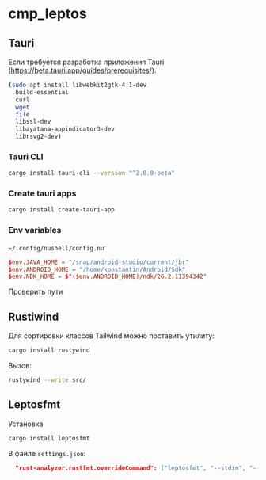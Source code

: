 # cmp_leptos


## Tauri

Если требуется разработка приложения Tauri (https://beta.tauri.app/guides/prerequisites/).

```bash
(sudo apt install libwebkit2gtk-4.1-dev
  build-essential
  curl
  wget
  file
  libssl-dev
  libayatana-appindicator3-dev
  librsvg2-dev)
```

### Tauri CLI

```bash
cargo install tauri-cli --version "^2.0.0-beta"
```

### Create tauri apps

```bash
cargo install create-tauri-app
```

### Env variables

`~/.config/nushell/config.nu`:

```toml
$env.JAVA_HOME = "/snap/android-studio/current/jbr"
$env.ANDROID_HOME = "/home/konstantin/Android/Sdk"
$env.NDK_HOME = $"($env.ANDROID_HOME)/ndk/26.2.11394342"
```

Проверить пути

## Rustiwind

Для сортировки классов Tailwind можно поставить утилиту:

```bash
cargo install rustywind
```

Вызов:

```bash
rustywind --write src/
```

## Leptosfmt

Установка

```bash
cargo install leptosfmt
```

В файле `settings.json`:

```json
  "rust-analyzer.rustfmt.overrideCommand": ["leptosfmt", "--stdin", "--rustfmt"]
```
